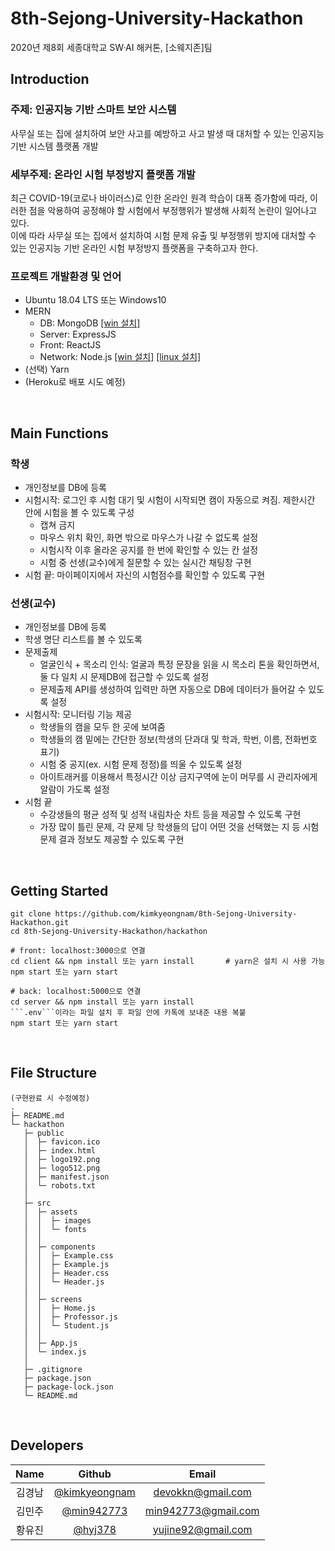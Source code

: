 # 8th-Sejong-University-Hackathon
2020년 제8회 세종대학교 SW·AI 해커톤, [소웨지존]팀
<br>

## Introduction
### 주제: 인공지능 기반 스마트 보안 시스템<br>
사무실 또는 집에 설치하여 보안 사고를 예방하고 사고 발생 때 대처할 수 있는 인공지능 기반 시스템 플랫폼 개발<br>
### 세부주제: 온라인 시험 부정방지 플랫폼 개발
최근 COVID-19(코로나 바이러스)로 인한 온라인 원격 학습이 대폭 증가함에 따라, 이러한 점을 악용하여 공정해야 할 시험에서 부정행위가 발생해 사회적 논란이 일어나고 있다.<br>이에 따라 사무실 또는 집에서 설치하여 시험 문제 유출 및 부정행위 방지에 대처할 수 있는 인공지능 기반 온라인 시험 부정방지 플랫폼을 구축하고자 한다.
### 프로젝트 개발환경 및 언어
* Ubuntu 18.04 LTS 또는 Windows10
* MERN
  * DB: MongoDB  [[win 설치]](https://fastdl.mongodb.org/win32/mongodb-win32-x86_64-2012plus-4.2.8-signed.msi)
  * Server: ExpressJS 
  * Front: ReactJS
  * Network: Node.js  [[win 설치]](https://nodejs.org/dist/v12.18.1/node-v12.18.1-x64.msi) [[linux 설치]](https://nodejs.org/dist/v12.18.1/node-v12.18.1-linux-x64.tar.xz)
* (선택) Yarn
* (Heroku로 배포 시도 예정)
<br>

## Main Functions
### 학생
* 개인정보를 DB에 등록
* 시험시작: 로그인 후 시험 대기 및 시험이 시작되면 캠이 자동으로 켜짐. 제한시간 안에 시험을 볼 수 있도록 구성
  * 캡쳐 금지
  * 마우스 위치 확인, 화면 밖으로 마우스가 나갈 수 없도록 설정
  * 시험시작 이후 올라온 공지를 한 번에 확인할 수 있는 칸 설정
  * 시험 중 선생(교수)에게 질문할 수 있는 실시간 채팅창 구현
* 시험 끝: 마이페이지에서 자신의 시험점수를 확인할 수 있도록 구현
### 선생(교수)
* 개인정보를 DB에 등록
* 학생 명단 리스트를 볼 수 있도록
* 문제출제
  * 얼굴인식 + 목소리 인식: 얼굴과 특정 문장을 읽을 시 목소리 톤을 확인하면서, 둘 다 일치 시 문제DB에 접근할 수 있도록 설정
  * 문제출제 API를 생성하여 입력만 하면 자동으로 DB에 데이터가 들어갈 수 있도록 설정
* 시험시작: 모니터링 기능 제공
  * 학생들의 캠을 모두 한 곳에 보여줌
  * 학생들의 캠 밑에는 간단한 정보(학생의 단과대 및 학과, 학번, 이름, 전화번호 표기)
  * 시험 중 공지(ex. 시험 문제 정정)를 띄울 수 있도록 설정
  * 아이트래커를 이용해서 특정시간 이상 금지구역에 눈이 머무를 시 관리자에게 알람이 가도록 설정
* 시험 끝
  * 수강생들의 평균 성적 및 성적 내림차순 차트 등을 제공할 수 있도록 구현
  * 가장 많이 틀린 문제, 각 문제 당 학생들의 답이 어떤 것을 선택했는 지 등 시험 문제 결과 정보도 제공할 수 있도록 구현
<br>

## Getting Started
```
git clone https://github.com/kimkyeongnam/8th-Sejong-University-Hackathon.git
cd 8th-Sejong-University-Hackathon/hackathon

# front: localhost:3000으로 연결
cd client && npm install 또는 yarn install       # yarn은 설치 시 사용 가능
npm start 또는 yarn start

# back: localhost:5000으로 연결
cd server && npm install 또는 yarn install
```.env```이라는 파일 설치 후 파일 안에 카톡에 보내준 내용 복붙
npm start 또는 yarn start
```
<br>

## File Structure
```
(구현완료 시 수정예정)
.
├─ README.md
└─ hackathon
   ├─ public
   │  ├─ favicon.ico
   │  ├─ index.html
   │  ├─ logo192.png
   │  ├─ logo512.png
   │  ├─ manifest.json
   │  └─ robots.txt
   │  
   ├─ src
   │  ├─ assets
   │  │  ├─ images
   │  │  └─ fonts
   │  │ 
   │  ├─ components
   │  │  ├─ Example.css
   │  │  ├─ Example.js
   │  │  ├─ Header.css
   │  │  └─ Header.js
   │  │
   │  ├─ screens
   │  │  ├─ Home.js
   │  │  ├─ Professor.js
   │  │  └─ Student.js
   │  │
   │  ├─ App.js
   │  └─ index.js
   │
   ├─ .gitignore
   ├─ package.json
   ├─ package-lock.json
   └─ README.md
```
<br>

## Developers
|Name|Github|Email|
|:--:|:--:|:--:|
|김경남|[@kimkyeongnam](https://github.com/kimkyeongnam)|devokkn@gmail.com|
|김민주|[@min942773](https://github.com/min942773)|min942773@gmail.com|
|황유진|[@hyj378](https://github.com/hyj378)|yujine92@gmail.com|
